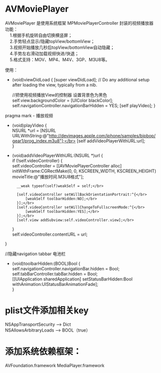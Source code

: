 # AVMoviePlayer

AVMoviePlayer 是使用系统框架 MPMoviePlayerController 封装的视频播放器</br>
功能：</br>
     1.根据手机旋转自由切换横竖屏；</br>
     2.手势轻点显示/隐藏topView/bottomView；</br>
     3.视频开始播放几秒后topView/bottomView自动隐藏；</br>
     4.手势左右滑动加载视频快进/快退；</br>
     5.格式支持：MOV、MP4、M4V、3GP、M3U8等。</br>


使用：</br>
- (void)viewDidLoad {
    [super viewDidLoad];
    // Do any additional setup after loading the view, typically from a nib.
    
    //把使用视频播放View的控制器 设置背景色为黑色
    self.view.backgroundColor = [UIColor blackColor];
    self.navigationController.navigationBarHidden = YES;
    [self playVideo];
}


pragma mark - 播放视频</br>
- (void)playVideo {</br>
    NSURL *url = [NSURL URLWithString:@"http://devimages.apple.com/iphone/samples/bipbop/gear1/prog_index.m3u8"];</br>
    [self addVideoPlayerWithURL:url];</br>
}</br>

- (void)addVideoPlayerWithURL:(NSURL *)url {</br>
    if (!self.videoController) {</br>
        self.videoController = [[AVMoviePlayerController alloc] initWithFrame:CGRectMake(0, 0, KSCREEN_WIDTH, KSCREEN_HEIGHT) movieTitle:@"播放时间.M3U8格式"];</br>
        
        __weak typeof(self)weakSelf = self;</br>
        
        [self.videoController setWillBackOrientationPortrait:^{</br>
            [weakSelf toolbarHidden:NO];</br>
        }];</br>
        [self.videoController setWillChangeToFullscreenMode:^{</br>
            [weakSelf toolbarHidden:YES];</br>
        }];</br>
        [self.view addSubview:self.videoController.view];</br>
    }</br>
    self.videoController.contentURL = url;</br>
    
}</br>

//隐藏navigation tabbar 电池栏</br>
- (void)toolbarHidden:(BOOL)Bool {</br>
    self.navigationController.navigationBar.hidden = Bool;</br>
    self.tabBarController.tabBar.hidden = Bool;</br>
    [[UIApplication sharedApplication] setStatusBarHidden:Bool withAnimation:UIStatusBarAnimationFade];</br>
}</br>


# plist文件添加相关key</br>
NSAppTransportSecurity --> Dict </br>
NSAllowsArbitraryLoads --> BOOL（true）</br>
  
  
# 添加系统依赖框架： </br>
AVFoundation.framework  MediaPlayer.framework
